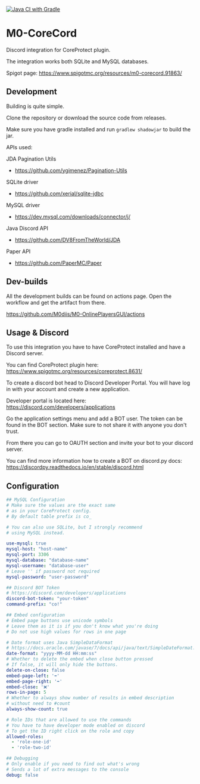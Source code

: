 [![Java CI with Gradle](https://github.com/M0diis/M0-CoreCord/actions/workflows/gradle.yml/badge.svg)](https://github.com/M0diis/M0-CoreCord/actions/workflows/gradle.yml)

# M0-CoreCord
Discord integration for CoreProtect plugin.

The integration works both SQLite and MySQL databases.

Spigot page:
https://www.spigotmc.org/resources/m0-corecord.91863/

## Development
Building is quite simple.

Clone the repository or download the source code from releases.

Make sure you have gradle installed and run `gradlew shadowjar` to build the jar.

APIs used:

JDA Pagination Utils
- https://github.com/ygimenez/Pagination-Utils

SQLite driver
- https://github.com/xerial/sqlite-jdbc

MySQL driver
- https://dev.mysql.com/downloads/connector/j/

Java Discord API
- https://github.com/DV8FromTheWorld/JDA

Paper API
- https://github.com/PaperMC/Paper

## Dev-builds

All the development builds can be found on actions page.
Open the workflow and get the artifact from there.

https://github.com/M0diis/M0-OnlinePlayersGUI/actions

## Usage & Discord

To use this integration you have to have CoreProtect installed and have a Discord server.

You can find CoreProtect plugin here:
https://www.spigotmc.org/resources/coreprotect.8631/

To create a discord bot head to Discord Developer Portal.
You will have log in with your account and create a new application.

Developer portal is located here:
https://discord.com/developers/applications

Go the application settings menu and add a BOT user.
The token can be found in the BOT section. Make sure to not share it with anyone you don't trust. 

From there you can go to OAUTH section and invite your bot to your discord server.

You can find more information how to create a BOT on discord.py docs:
https://discordpy.readthedocs.io/en/stable/discord.html

## Configuration

```yaml
## MySQL Configuration
# Make sure the values are the exact same
# as in your CoreProtect config.
# By default table prefix is co_

# You can also use SQLite, but I strongly recommend
# using MySQL instead.

use-mysql: true
mysql-host: "host-name"
mysql-port: 3306
mysql-database: "database-name"
mysql-username: "database-user"
# Leave '' if password not required
mysql-password: "user-password"

## Discord BOT Token
# https://discord.com/developers/applications
discord-bot-token: "your-token"
command-prefix: "co!"

## Embed configuration
# Embed page buttons use unicode symbols
# Leave them as it is if you don't know what you're doing
# Do not use high values for rows in one page

# Date format uses Java SimpleDataFormat
# https://docs.oracle.com/javase/7/docs/api/java/text/SimpleDateFormat.html
date-format: "yyyy-MM-dd HH:mm:ss"
# Whether to delete the embed when close button pressed
# If false, it will only hide the buttons.
delete-on-close: false
embed-page-left: '⬅️'
embed-page-right: '➡️'
embed-close: '❌'
rows-in-page: 5
# Whether to always show number of results in embed description
# without need to #count
always-show-count: true

# Role IDs that are allowed to use the commands
# You have to have developer mode enabled on discord
# To get the ID right click on the role and copy
allowed-roles:
  - 'role-one-id'
  - 'role-two-id'

## Debugging
# Only enable if you need to find out what's wrong
# Sends a lot of extra messages to the console
debug: false
```

